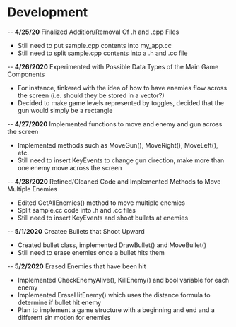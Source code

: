 # Development

-- **4/25/20** Finalized Addition/Removal Of .h and .cpp Files
 - Still need to put sample.cpp contents into my_app.cc
 - Still need to split sample.cpp contents into a .h and .cc file

-- **4/26/2020** Experimented with Possible Data Types of the Main Game Components
  - For instance, tinkered with the idea of how to have enemies flow across the screen 
  (i.e. should they be stored in a vector?)
  - Decided to make game levels represented by toggles, decided that the gun would simply be a rectangle
  
-- **4/27/2020** Implemented functions to move and enemy and gun across the screen
  - Implemented methods such as MoveGun(), MoveRight(), MoveLeft(), etc.
  - Still need to insert KeyEvents to change gun direction, make more than one enemy move across the screen
  
-- **4/28/2020** Refined/Cleaned Code and Implemented Methods to Move Multiple Enemies
  - Edited GetAllEnemies() method to move multiple enemies
  - Split sample.cc code into .h and .cc files
  - Still need to insert KeyEvents and shoot bullets at enemies
  
-- **5/1/2020** Createe Bullets that Shoot Upward
  - Created bullet class, implemented DrawBullet() and MoveBullet()
  - Still need to erase enemies once a bullet hits them
    
-- **5/2/2020** Erased Enemies that have been hit
   - Implemented CheckEnemyAlive(), KillEnemy() and bool variable for each enemy 
   - Implemented EraseHitEnemy() which uses the distance formula to determine if bullet hit enemy
   - Plan to implement a game structure with a beginning and end and a different sin motion for enemies
 
